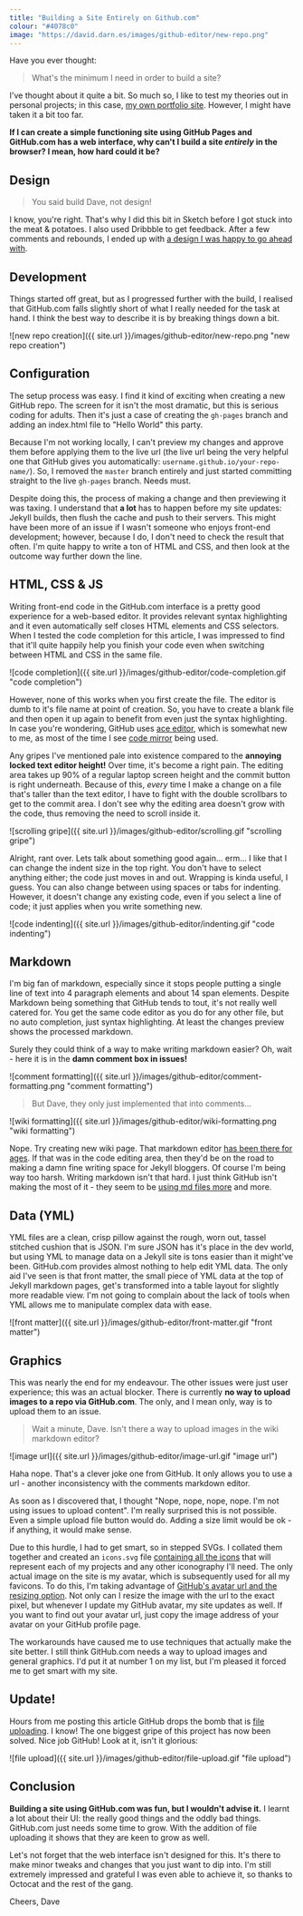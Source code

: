 ```yaml
---
title: "Building a Site Entirely on Github.com"
colour: "#4078c0"
image: "https://david.darn.es/images/github-editor/new-repo.png"
---
```


Have you ever thought:

> What's the minimum I need in order to build a site?

I've thought about it quite a bit. So much so, I like to test my theories out in personal projects; in this case, [my own portfolio site](https://darn.es/). However, I might have taken it a bit too far.

**If I can create a simple functioning site using GitHub Pages and GitHub.com has a web interface, why can't I build a site _entirely_ in the browser? I mean, how hard could it be?**

<!-- more -->

## Design

> You said build Dave, not design!

I know, you're right. That's why I did this bit in Sketch before I got stuck into the meat & potatoes. I also used Dribbble to get feedback. After a few comments and rebounds, I ended up with [a design I was happy to go ahead with](https://dribbble.com/shots/2219504-darn-es-Revision-2-Design).

## Development

Things started off great, but as I progressed further with the build, I realised that GitHub.com falls slightly short of what I really needed for the task at hand. I think the best way to describe it is by breaking things down a bit.

![new repo creation]({{ site.url }}/images/github-editor/new-repo.png "new repo creation")

## Configuration

The setup process was easy. I find it kind of exciting when creating a new GitHub repo. The screen for it isn't the most dramatic, but this is serious coding for adults. Then it's just a case of creating the `gh-pages` branch and adding an index.html file to "Hello World" this party.

Because I'm not working locally, I can't preview my changes and approve them before applying them to the live url (the live url being the very helpful one that GitHub gives you automatically: `username.github.io/your-repo-name/`). So, I removed the `master` branch entirely and just started committing straight to the live `gh-pages` branch. Needs must.

Despite doing this, the process of making a change and then previewing it was taxing. I understand that **a lot** has to happen before my site updates: Jekyll builds, then flush the cache and push to their servers. This might have been more of an issue if I wasn't someone who enjoys front-end development; however, because I do, I don't need to check the result that often. I'm quite happy to write a ton of HTML and CSS, and then look at the outcome way further down the line.

## HTML, CSS & JS
Writing front-end code in the GitHub.com interface is a pretty good experience for a web-based editor. It provides relevant syntax highlighting and it even automatically self closes HTML elements and CSS selectors. When I tested the code completion for this article, I was impressed to find that it'll quite happily help you finish your code even when switching between HTML and CSS in the same file.

![code completion]({{ site.url }}/images/github-editor/code-completion.gif "code completion")


However, none of this works when you first create the file. The editor is dumb to it's file name at point of creation. So, you have to create a blank file and then open it up again to benefit from even just the syntax highlighting. In case you're wondering, GitHub uses [ace editor](https://ace.c9.io/#nav=about), which is somewhat new to me, as most of the time I see [code mirror](https://codemirror.net/) being used.

Any gripes I've mentioned pale into existence compared to the **annoying locked text editor height!** Over time, it's become a right pain. The editing area takes up 90% of a regular laptop screen height and the commit button is right underneath. Because of this, _every_ time I make a change on a file that's taller than the text editor, I have to fight with the double scrollbars to get to the commit area. I don't see why the editing area doesn't grow with the code, thus removing the need to scroll inside it.

![scrolling gripe]({{ site.url }}/images/github-editor/scrolling.gif "scrolling gripe")

Alright, rant over. Lets talk about something good again… erm… I like that I can change the indent size in the top right. You don't have to select anything either; the code just moves in and out. Wrapping is kinda useful, I guess. You can also change between using spaces or tabs for indenting. However, it doesn't change any existing code, even if you select a line of code; it just applies when you write something new.

![code indenting]({{ site.url }}/images/github-editor/indenting.gif "code indenting")

## Markdown

I'm big fan of markdown, especially since it stops people putting a single line of text into 4 paragraph elements and about 14 span elements. Despite Markdown being something that GitHub tends to tout, it's not really well catered for. You get the same code editor as you do for any other file, but no auto completion, just syntax highlighting. At least the changes preview shows the processed markdown.

Surely they could think of a way to make writing markdown easier? Oh, wait - here it is in the **damn comment box in issues!**

![comment formatting]({{ site.url }}/images/github-editor/comment-formatting.png "comment formatting")

> But Dave, they only just implemented that into comments...

![wiki formatting]({{ site.url }}/images/github-editor/wiki-formatting.png "wiki formatting")

Nope. Try creating new wiki page. That markdown editor [has been there for ages](https://github.com/blog/774-git-powered-wikis-improved). If that was in the code editing area, then they'd be on the road to making a damn fine writing space for Jekyll bloggers. Of course I'm being way too harsh. Writing markdown isn't that hard. I just think GitHub isn't making the most of it - they seem to be [using md files more](https://github.com/blog/2111-issue-and-pull-request-templates) and more.

## Data (YML)

YML files are a clean, crisp pillow against the rough, worn out, tassel stitched cushion that is JSON. I'm sure JSON has it's place in the dev world, but using YML to manage data on a Jekyll site is tons easier than it might've been. GitHub.com provides almost nothing to help edit YML data. The only aid I've seen is that front matter, the small piece of YML data at the top of Jekyll markdown pages, get's transformed into a table layout for slightly more readable view. I'm not going to complain about the lack of tools when YML allows me to manipulate complex data with ease.

![front matter]({{ site.url }}/images/github-editor/front-matter.gif "front matter")

## Graphics

This was nearly the end for my endeavour. The other issues were just user experience; this was an actual blocker. There is currently **no way to upload images to a repo via GitHub.com**. The only, and I mean only, way is to upload them to an issue.

> Wait a minute, Dave. Isn't there a way to upload images in the wiki markdown editor?

![image url]({{ site.url }}/images/github-editor/image-url.gif "image url")

Haha nope. That's a clever joke one from GitHub. It only allows you to use a url - another inconsistency with the comments markdown editor.

As soon as I discovered that, I thought "Nope, nope, nope, nope. I'm not using issues to upload content". I'm really surprised this is not possible. Even a simple upload file button would do. Adding a size limit would be ok - if anything, it would make sense.

Due to this hurdle, I had to get smart, so in stepped SVGs. I collated them together and created an `icons.svg` file [containing all the icons](https://github.com/daviddarnes/darn.es/blob/gh-pages/_includes/icons.svg?short_path=b33e823) that will represent each of my projects and any other iconography I'll need. The only actual image on the site is my avatar, which is subsequently used for all my favicons. To do this, I'm taking advantage of [GitHub's avatar url and the resizing option](https://github.com/daviddarnes/darn.es/blob/gh-pages/_includes/favicons.html). Not only can I resize the image with the url to the exact pixel, but whenever I update my GitHub avatar, my site updates as well. If you want to find out your avatar url, just copy the image address of your avatar on your GitHub profile page.

The workarounds have caused me to use techniques that actually make the site better. I still think GitHub.com needs a way to upload images and general graphics. I'd put it at number 1 on my list, but I'm pleased it forced me to get smart with my site.

## Update!

Hours from me posting this article GitHub drops the bomb that is [file uploading](https://github.com/blog/2105-upload-files-to-your-repositories). I know! The one biggest gripe of this project has now been solved. Nice job GitHub! Look at it, isn't it glorious:

![file upload]({{ site.url }}/images/github-editor/file-upload.gif "file upload")

## Conclusion

**Building a site using GitHub.com was fun, but I wouldn't advise it.** I learnt a lot about their UI: the really good things and the oddly bad things. GitHub.com just needs some time to grow. With the addition of file uploading it shows that they are keen to grow as well.

Let's not forget that the web interface isn't designed for this. It's there to make minor tweaks and changes that you just want to dip into. I'm still extremely impressed and grateful I was even able to achieve it, so thanks to Octocat and the rest of the gang.

Cheers, Dave
